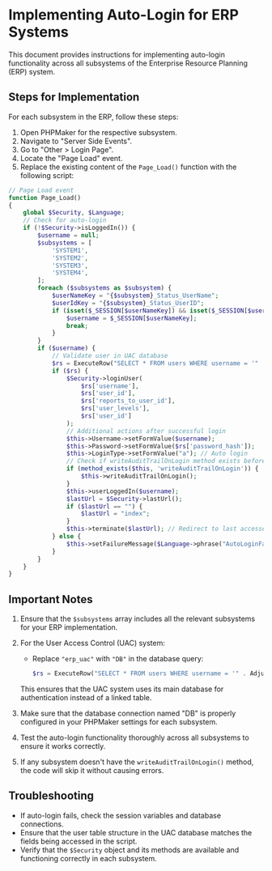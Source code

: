 # Implementing Auto-Login for ERP Systems

This document provides instructions for implementing auto-login functionality across all subsystems of the Enterprise Resource Planning (ERP) system.

## Steps for Implementation

For each subsystem in the ERP, follow these steps:

1. Open PHPMaker for the respective subsystem.
2. Navigate to "Server Side Events".
3. Go to "Other > Login Page".
4. Locate the "Page Load" event.
5. Replace the existing content of the `Page_Load()` function with the following script:

```php
// Page Load event
function Page_Load()
{
    global $Security, $Language;
    // Check for auto-login
    if (!$Security->isLoggedIn()) {
        $username = null;
        $subsystems = [
            'SYSTEM1',
            'SYSTEM2',
            'SYSTEM3',
            'SYSTEM4',
        ];
        foreach ($subsystems as $subsystem) {
            $userNameKey = "{$subsystem}_Status_UserName";
            $userIdKey = "{$subsystem}_Status_UserID";
            if (isset($_SESSION[$userNameKey]) && isset($_SESSION[$userIdKey])) {
                $username = $_SESSION[$userNameKey];
                break;
            }
        }
        if ($username) {
            // Validate user in UAC database
            $rs = ExecuteRow("SELECT * FROM users WHERE username = '" . AdjustSql($username) . "'", "erp_uac");
            if ($rs) {
                $Security->loginUser(
                    $rs['username'],
                    $rs['user_id'],
                    $rs['reports_to_user_id'],
                    $rs['user_levels'],
                    $rs['user_id']
                );
                // Additional actions after successful login
                $this->Username->setFormValue($username);
                $this->Password->setFormValue($rs['password_hash']);
                $this->LoginType->setFormValue("a"); // Auto login
                // Check if writeAuditTrailOnLogin method exists before calling it
                if (method_exists($this, 'writeAuditTrailOnLogin')) {
                    $this->writeAuditTrailOnLogin();
                }
                $this->userLoggedIn($username);
                $lastUrl = $Security->lastUrl();
                if ($lastUrl == "") {
                    $lastUrl = "index";
                }
                $this->terminate($lastUrl); // Redirect to last accessed URL
            } else {
                $this->setFailureMessage($Language->phrase("AutoLoginFailed"));
            }
        }
    }
}
```

## Important Notes

1. Ensure that the `$subsystems` array includes all the relevant subsystems for your  ERP implementation.

2. For the User Access Control (UAC) system:
   - Replace `"erp_uac"` with `"DB"` in the database query:
     ```php
     $rs = ExecuteRow("SELECT * FROM users WHERE username = '" . AdjustSql($username) . "'", "DB");
     ```
   This ensures that the UAC system uses its main database for authentication instead of a linked table.

3. Make sure that the database connection named "DB" is properly configured in your PHPMaker settings for each subsystem.

4. Test the auto-login functionality thoroughly across all subsystems to ensure it works correctly.

5. If any subsystem doesn't have the `writeAuditTrailOnLogin()` method, the code will skip it without causing errors.

## Troubleshooting

- If auto-login fails, check the session variables and database connections.
- Ensure that the user table structure in the UAC database matches the fields being accessed in the script.
- Verify that the `$Security` object and its methods are available and functioning correctly in each subsystem.

